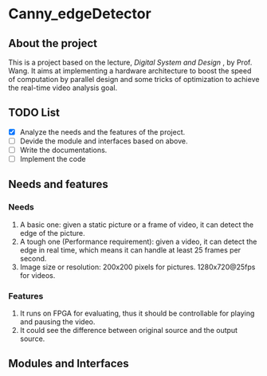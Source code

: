 # Canny_edgeDetector
## About the project 

This is a project based on the lecture, *Digital System and Design* , by Prof. Wang. It aims at implementing a hardware architecture to boost the speed of computation by parallel design and some tricks of optimization to achieve the real-time video analysis goal. 

## TODO List

- [x] Analyze the needs and the features of the project.
- [ ] Devide the module and interfaces based on above.
- [ ]  Write the documentations. 
- [ ] Implement the code

## Needs and features
### Needs

1. A basic one: given a static picture or a frame of video, it can detect the edge of the picture.
2. A tough one (Performance requirement): given a video, it can detect the edge in real time, which means it can handle at least 25 frames per second.
3. Image size or resolution: 200x200 pixels for pictures.  1280x720@25fps for videos.

### Features

1. It runs on FPGA for evaluating, thus it should be controllable for playing and pausing the video.
2. It could see the difference between original source and the output source.

## Modules and Interfaces

